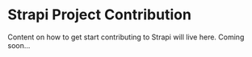 # Strapi Project Contribution

Content on how to get start contributing to Strapi will live here. Coming soon...
